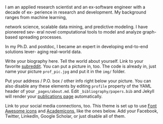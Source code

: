 I am an applied research scientist and an ex-software engineer with a decade of ex-
perience in research and development. My background ranges from machine learning,

network science, scalable data mining, and predictive modeling. I have pioneered sev-
eral novel computational tools to model and analyze graph-based spreading processes.

In my Ph.D. and postdoc, I became an expert in developing end-to-end solutions lever-
aging real-world data.




Write your biography here. Tell the world about yourself. Link to your favorite [subreddit](http://reddit.com). You can put a picture in, too. The code is already in, just name your picture `prof_pic.jpg` and put it in the `img/` folder.

Put your address / P.O. box / other info right below your picture. You can also disable any these elements by editing `profile` property of the YAML header of your `_pages/about.md`. Edit `_bibliography/papers.bib` and Jekyll will render your [publications page](/al-folio/publications/) automatically.

Link to your social media connections, too. This theme is set up to use [Font Awesome icons](https://fontawesome.com/) and [Academicons](https://jpswalsh.github.io/academicons/), like the ones below. Add your Facebook, Twitter, LinkedIn, Google Scholar, or just disable all of them.
